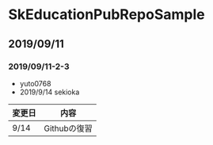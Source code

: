 # SkEducationPubRepoSample

## 2019/09/11
### 2019/09/11-2-3
- yuto0768
- 2019/9/14 sekioka

|変更日|内容|
|-----|-----|
|9/14|Githubの復習|
